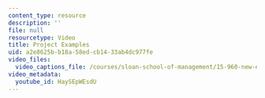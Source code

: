 ```yaml
---
content_type: resource
description: ''
file: null
resourcetype: Video
title: Project Examples
uid: a2e8625b-b18a-58ed-cb14-33ab4dc977fe
video_files:
  video_captions_file: /courses/sloan-school-of-management/15-960-new-executive-thinking-social-impact-technology-projects-fall-2017-spring-2018/instructor-insights/project-examples/HaySEpWEsdU.vtt
video_metadata:
  youtube_id: HaySEpWEsdU
---
```

